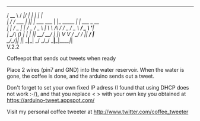  _____        __  __          _____                 _              
/  __ \      / _|/ _|        |_   _|               | |             
| /  \/ ___ | |_| |_ ___  ___  | |_      _____  ___| |_ ___ _ __   
| |    / _ \|  _|  _/ _ \/ _ \ | \ \ /\ / / _ \/ _ \ __/ _ \ '__|  
| \__/\ (_) | | | ||  __/  __/ | |\ V  V /  __/  __/ ||  __/ |     
 \____/\___/|_| |_| \___|\___| \_/ \_/\_/ \___|\___|\__\___|_|     
                                                          V.2.2         

Coffeepot that sends out tweets when ready

Place 2 wires (pin7 and GND) into the water reservoir.
When the water is gone, the coffee is done, and the arduino sends out a tweet.

Don't forget to set your own fixed IP adress (I found that using DHCP does not work :-/), 
and that you replace < <OAUTH KEY HERE> > with your own key you obtained at https://arduino-tweet.appspot.com/

Visit my personal coffee tweeter at http://www.twitter.com/coffee_tweeter
